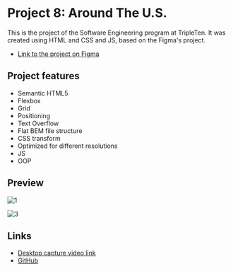 # Project 8: Around The U.S.

This is the project of the Software Engineering program at TripleTen. It was created using HTML and CSS and JS, based on the Figma's project.

- [Link to the project on Figma](https://www.figma.com/file/ii4xxsJ0ghevUOcssTlHZv/Sprint-3%3A-Around-the-US?node-id=0%3A1)

## Project features

- Semantic HTML5
- Flexbox
- Grid
- Positioning
- Text Overflow
- Flat BEM file structure
- CSS transform
- Optimized for different resolutions
- JS
- OOP

## Preview
![1](https://github.com/user-attachments/assets/218e468f-0699-4d74-804e-8c0df7308182)

![3](https://github.com/user-attachments/assets/e3874da3-f1dc-4842-890b-9a1cae90976e)


## Links
- [Desktop capture video link](https://drive.google.com/file/d/1XSCoxs6NOorg5OV3bub9dd2F-tbKki4v/view?usp=sharing)
- [GitHub](https://github.com/ievlev-alex/se_project_aroundtheus)

